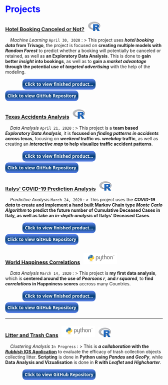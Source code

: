 # <span style="color:blue">Projects</span>


### <a href="hotel.html" title="Finished Product" target="_blank">Hotel Booking Canceled or Not?</a> &nbsp; ![image](/assets/icons/rsz_1rsz_1rsz_619px-r_logosvg.png)

&nbsp; &nbsp; _Machine Learning_ `April 30, 2020`
: > This project uses __*hotel booking data* from Trivago__, the project is focused on __creating multiple models with *Random Forest*__ to predict whether a booking will potentially be canceled or retained, as well as __an Exploratory Data Analysis__. This is done to __gain better *insight* into bookings__, as well as to __gain a *market advantage* through the potential use of *targeted advertising*__ with the help of the modeling.

&nbsp; &nbsp; &nbsp; &nbsp; &nbsp; &nbsp; &nbsp; <a href="hotel.html" target="_blank"><img src="button-output.png" /></a> &nbsp; &nbsp; &nbsp; <a href="https://github.com/Alexander-Kahanek/Trivago_Classification" target="_blank"><img src="button-github.png" /></a>


### <a href="accidents.html" title="Finished Product" target="_blank">Texas Accidents Analysis</a> &nbsp; ![image](/assets/icons/rsz_1rsz_1rsz_619px-r_logosvg.png)

&nbsp; &nbsp; _Data Analysis_ `April 21, 2020`
: > This project is a __team based *Exploratory Data Analysis*__, it is __focused on *finding patterns in accidents* across texas__, focusing on __*weekend* traffic vs. *weekday* traffic__, as well as creating an __*interactive map* to help visualize traffic accident patterns__.

&nbsp; &nbsp; &nbsp; &nbsp; &nbsp; &nbsp; &nbsp; <a href="accidents.html" target="_blank"><img src="button-output.png" /></a> &nbsp; &nbsp; &nbsp; <a href="https://github.com/Alexander-Kahanek/TX_Accidents" target="_blank"><img src="button-github.png" /></a>


### <a href="covid.html" title="Finished Product" target="_blank">Italys' COVID-19 Prediction Analysis</a>  &nbsp; ![image](/assets/icons/rsz_1rsz_1rsz_619px-r_logosvg.png)

&nbsp; &nbsp; _Predictive Analysis_ `March 24, 2020`
: > This project uses the __*COVID-19 data* to __create and implement a hand built Markov Chain type *Monte Carlo Algorithm*__ to predict the future number of Cumulative Deceased Cases in Italy, as well as take an *in-depth analysis* of Italys' Deceased Cases__.

&nbsp; &nbsp; &nbsp; &nbsp; &nbsp; &nbsp; &nbsp; <a href="covid.html" target="_blank"><img src="button-output.png" /></a> &nbsp; &nbsp; &nbsp; <a href="https://github.com/Alexander-Kahanek/COVID_19_Analysis" target="_blank"><img src="button-github.png" /></a>


### <a href="happiness.html" title="Finished Product" target="_blank">World Happiness Correlations</a> &nbsp; ![image](/assets/icons/rsz_python-logo.png)

&nbsp; &nbsp; _Data Analysis_ `March 14, 2020`
: > This project is __my first data analysis__, which is __centered around the use of *Pearsons r*__, __and *r squared*__, to __find *correlations* in Happniness scores__ accross many Countries.

&nbsp; &nbsp; &nbsp; &nbsp; &nbsp; &nbsp; &nbsp; <a href="happiness.html" target="_blank"><img src="button-output.png" /></a> &nbsp; &nbsp; &nbsp; <a href="https://github.com/Alexander-Kahanek/World_Happiness" target="_blank"><img src="button-github.png" /></a>

----------------------

### <a href="https://github.com/Alexander-Kahanek/Rubbish_Clustering" title="GitHub Repository" target="_blank">Litter and Trash Cans</a> &nbsp; ![image](/assets/icons/rsz_python-logo.png) &nbsp; ![image](/assets/icons/rsz_1rsz_1rsz_619px-r_logosvg.png)

&nbsp; &nbsp; _Clustering Analysis_ `In Progress`
: > This is __*a collaboration* with the <a href="https://www.rubbish.love/" title="Rubbish Website" target="_blank">*Rubbish* IOS Application</a>__ to evaluate the efficacy of trash collection objects collecting litter. __Scripting__ is done in __Python using *Pandas* and *GeoPy*__, while __Data Analysis and Vizualisation__ is done in __R with *Leaflet* and *Highcharter*__.

&nbsp; &nbsp; &nbsp; &nbsp; &nbsp; &nbsp; &nbsp; <a href="https://github.com/Alexander-Kahanek/Rubbish_Clustering" target="_blank"><img src="button-github.png" /></a>

